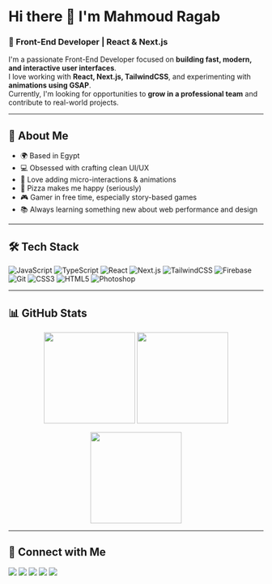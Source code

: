 # Hi there 👋 I'm Mahmoud Ragab

### 🚀 Front-End Developer | React & Next.js

I'm a passionate Front-End Developer focused on **building fast, modern, and interactive user interfaces**.  
I love working with **React, Next.js, TailwindCSS**, and experimenting with **animations using GSAP**.  
Currently, I'm looking for opportunities to **grow in a professional team** and contribute to real-world projects.  

---

## 🌟 About Me
- 🌍 Based in Egypt  
- 💻 Obsessed with crafting clean UI/UX  
- 🎨 Love adding micro-interactions & animations  
- 🍕 Pizza makes me happy (seriously)  
- 🎮 Gamer in free time, especially story-based games  
- 📚 Always learning something new about web performance and design  

---

## 🛠 Tech Stack
![JavaScript](https://img.shields.io/badge/-JavaScript-F7DF1E?logo=javascript&logoColor=000&style=for-the-badge)
![TypeScript](https://img.shields.io/badge/-TypeScript-3178C6?logo=typescript&logoColor=fff&style=for-the-badge)
![React](https://img.shields.io/badge/-React-61DAFB?logo=react&logoColor=000&style=for-the-badge)
![Next.js](https://img.shields.io/badge/-Next.js-000?logo=next.js&style=for-the-badge)
![TailwindCSS](https://img.shields.io/badge/-TailwindCSS-38B2AC?logo=tailwind-css&logoColor=fff&style=for-the-badge)
![Firebase](https://img.shields.io/badge/-Firebase-FFCA28?logo=firebase&logoColor=000&style=for-the-badge)
![Git](https://img.shields.io/badge/-Git-F05032?logo=git&logoColor=fff&style=for-the-badge)
![CSS3](https://img.shields.io/badge/-CSS3-1572B6?logo=css3&logoColor=fff&style=for-the-badge)
![HTML5](https://img.shields.io/badge/-HTML5-E34F26?logo=html5&logoColor=fff&style=for-the-badge)
![Photoshop](https://img.shields.io/badge/-Photoshop-31A8FF?logo=adobephotoshop&logoColor=fff&style=for-the-badge)

---

## 📊 GitHub Stats
<p align="center">
  <img src="https://github-readme-stats.vercel.app/api?username=maahmoudragab&show_icons=true&count_private=true&theme=radical&hide_border=true" height="180"/>
  <img src="https://github-readme-streak-stats.herokuapp.com?user=maahmoudragab&theme=radical&hide_border=true" height="180"/>
</p>

<p align="center">
  <img src="https://github-readme-stats.vercel.app/api/top-langs/?username=maahmoudragab&layout=compact&theme=radical&hide_border=true" height="180"/>
</p>

---

## 🔗 Connect with Me
<p align="left">
  <a href="https://github.com/maahmoudragab"><img src="https://img.shields.io/badge/-GitHub-181717?logo=github&logoColor=fff&style=for-the-badge" /></a>
  <a href="https://linkedin.com/in/maahmoudragab"><img src="https://img.shields.io/badge/-LinkedIn-0A66C2?logo=linkedin&logoColor=fff&style=for-the-badge" /></a>
  <a href="https://x.com/maahmoudragab"><img src="https://img.shields.io/badge/-Twitter-1DA1F2?logo=twitter&logoColor=fff&style=for-the-badge" /></a>
  <a href="https://threads.net/@maahmoudragab"><img src="https://img.shields.io/badge/-Threads-000000?logo=threads&logoColor=fff&style=for-the-badge" /></a>
  <a href="https://facebook.com/maahmoudragab"><img src="https://img.shields.io/badge/-Facebook-1877F2?logo=facebook&logoColor=fff&style=for-the-badge" /></a>
</p>
